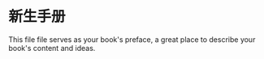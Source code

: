 # 新生手册

This file file serves as your book's preface, a great place to describe your book's content and ideas.


